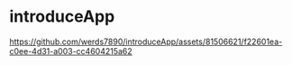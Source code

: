# introduceApp



https://github.com/werds7890/introduceApp/assets/81506621/f22601ea-c0ee-4d31-a003-cc4604215a62

